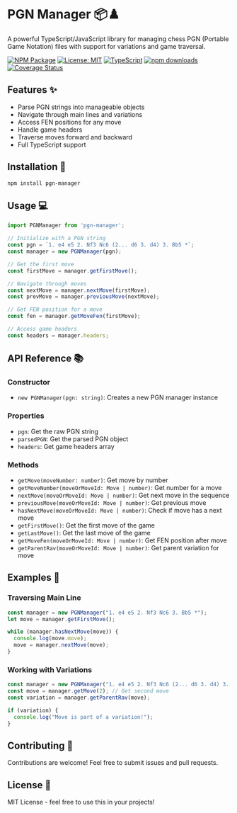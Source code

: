 # PGN Manager 📦♟️

A powerful TypeScript/JavaScript library for managing chess PGN (Portable Game Notation) files with support for variations and game traversal.

[![NPM Package](https://img.shields.io/npm/v/pgn-manager.svg)](https://www.npmjs.com/package/pgn-manager)
[![License: MIT](https://img.shields.io/badge/License-MIT-yellow.svg)](https://opensource.org/licenses/MIT)
[![TypeScript](https://img.shields.io/badge/TypeScript-Ready-blue.svg)](https://www.typescriptlang.org/)
[![npm downloads](https://img.shields.io/npm/dm/pgn-manager.svg)](https://www.npmjs.com/package/pgn-manager)
[![Coverage Status](https://coveralls.io/repos/github/username/pgn-manager/badge.svg?branch=main)](https://coveralls.io/github/username/pgn-manager?branch=main)


## Features ✨
- Parse PGN strings into manageable objects
- Navigate through main lines and variations
- Access FEN positions for any move
- Handle game headers
- Traverse moves forward and backward
- Full TypeScript support

## Installation 🚀

```console
npm install pgn-manager
```

## Usage 💻

```typescript
import PGNManager from 'pgn-manager';

// Initialize with a PGN string
const pgn = `1. e4 e5 2. Nf3 Nc6 (2... d6 3. d4) 3. Bb5 *`;
const manager = new PGNManager(pgn);

// Get the first move
const firstMove = manager.getFirstMove();

// Navigate through moves
const nextMove = manager.nextMove(firstMove);
const prevMove = manager.previousMove(nextMove);

// Get FEN position for a move
const fen = manager.getMoveFen(firstMove);

// Access game headers
const headers = manager.headers;
```

## API Reference 📚

### Constructor
- `new PGNManager(pgn: string)`: Creates a new PGN manager instance

### Properties
- `pgn`: Get the raw PGN string
- `parsedPGN`: Get the parsed PGN object
- `headers`: Get game headers array

### Methods
- `getMove(moveNumber: number)`: Get move by number
- `getMoveNumber(moveOrMoveId: Move | number)`: Get number for a move
- `nextMove(moveOrMoveId: Move | number)`: Get next move in the sequence
- `previousMove(moveOrMoveId: Move | number)`: Get previous move
- `hasNextMove(moveOrMoveId: Move | number)`: Check if move has a next move
- `getFirstMove()`: Get the first move of the game
- `getLastMove()`: Get the last move of the game
- `getMoveFen(moveOrMoveId: Move | number)`: Get FEN position after move
- `getParentRav(moveOrMoveId: Move | number)`: Get parent variation for move

## Examples 🎯

### Traversing Main Line

```typescript
const manager = new PGNManager("1. e4 e5 2. Nf3 Nc6 3. Bb5 *");
let move = manager.getFirstMove();

while (manager.hasNextMove(move)) {
  console.log(move.move);
  move = manager.nextMove(move);
}
```

### Working with Variations

```typescript
const manager = new PGNManager("1. e4 e5 2. Nf3 Nc6 (2... d6 3. d4) 3. Bb5 *");
const move = manager.getMove(2); // Get second move
const variation = manager.getParentRav(move);

if (variation) {
  console.log("Move is part of a variation!");
}
```

## Contributing 🤝
Contributions are welcome! Feel free to submit issues and pull requests.

## License 📄
MIT License - feel free to use this in your projects!
